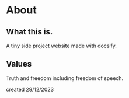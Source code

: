 # About
## What this is.
A tiny side project website made with docsify.

## Values

Truth and freedom including freedom of speech.

created 29/12/2023
